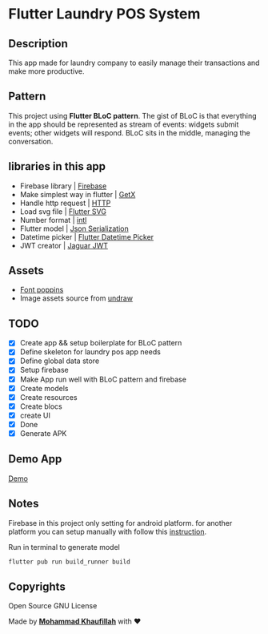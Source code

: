 # Flutter Laundry POS System

## Description

This app made for laundry company to easily manage their transactions and make more productive.

## Pattern

This project using **Flutter BLoC pattern**. The gist of BLoC is that everything in the app should be represented as stream of events: widgets submit events; other widgets will respond. BLoC sits in the middle, managing the conversation.

## libraries in this app

* Firebase library | [Firebase](https://firebase.flutter.dev/)
* Make simplest way in flutter | [GetX](https://pub.dev/packages/get)
* Handle http request | [HTTP](https://pub.dev/packages/http)
* Load svg file | [Flutter SVG](https://pub.dev/packages/flutter_svg)
* Number format | [intl](https://pub.dev/packages/intl)
* Flutter model | [Json Serialization](https://flutter.dev/docs/development/data-and-backend/json)
* Datetime picker | [Flutter Datetime Picker](https://pub.dev/packages/flutter_datetime_picker)
* JWT creator | [Jaguar JWT](https://pub.dev/packages/jaguar_jwt)

## Assets

* [Font poppins](https://fonts.google.com/specimen/Poppins)
* Image assets source from [undraw](https://undraw.co/illustrations)

## TODO

* [x] Create app && setup boilerplate for BLoC pattern
* [x] Define skeleton for laundry pos app needs
* [x] Define global data store
* [x] Setup firebase
* [x] Make App run well with BLoC pattern and firebase
* [x] Create models
* [x] Create resources
* [x] Create blocs
* [x] create UI
* [x] Done
* [x] Generate APK

## Demo App

[Demo](https://filla.id)

## Notes

Firebase in this project only setting for android platform. for another platform you can setup manually with follow this [instruction](https://firebase.flutter.dev/docs/overview).

Run in terminal to generate model

```bash
flutter pub run build_runner build
```

## Copyrights

Open Source GNU License

Made by [**Mohammad Khaufillah**](https://filla.id) with ❤

